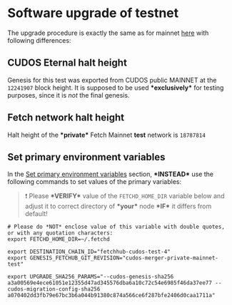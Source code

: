
# Software upgrade of testnet
The upgrade procedure is exactly the same as for mainnet [here](../fetchhub-4/7-software-upgrade-v0.14.0.md) with
following differences:

## CUDOS Eternal halt height
Genesis for this test was exported from CUDOS public MAINNET at the `12241907` block height. It is supposed to be
used **\*exclusively\*** for testing purposes, since it is *not* the final genesis.

## Fetch network halt height
Halt height of the **\*private\*** Fetch Mainnet **test** network is `18787814` 

## Set primary environment variables
In the [Set primary environment variables](../fetchhub-4/7-software-upgrade-v0.14.0.md#set-primary-environment-variables) section,
**\*INSTEAD\*** use the following commands to set values of the primary variables:
> :exclamation: Please **\*VERIFY\*** value of the `FETCHD_HOME_DIR` variable below and adjust it to correct directory
> of **\*your\*** node **\*IF\*** it differs from default!
```shell
# Please do *NOT* enclose value of this variable with double quotes, or with any quotation characters:
export FETCHD_HOME_DIR=~/.fetchd
```

```shell
export DESTINATION_CHAIN_ID="fetchhub-cudos-test-4"
export GENESIS_FETCHUB_GIT_REVISION="cudos-merger-private-mainnet-test"

export UPGRADE_SHA256_PARAMS="--cudos-genesis-sha256 a3a00569e4ece61051e12355d47ad345576dba6a10c72c54e6985f46da37ee77 --cudos-migration-config-sha256 a070402dd3fb79e67bc3b6a044b91380c874a566ce6f287bfe2406d0caa1711a"
```

